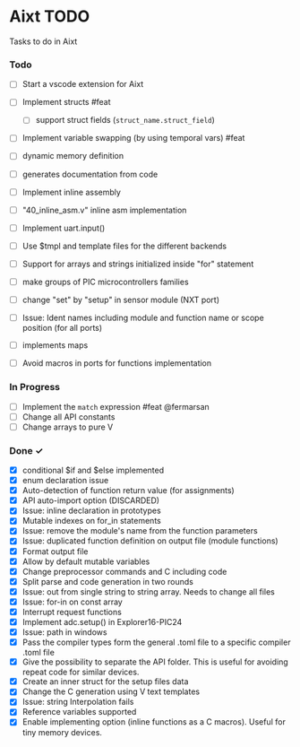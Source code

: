 # Aixt TODO

Tasks to do in Aixt 


### Todo

- [ ] Start a vscode extension for Aixt
- [ ] Implement structs #feat
    - [ ] support struct fields (`struct_name.struct_field`)
- [ ] Implement variable swapping (by using temporal vars) #feat
- [ ] dynamic memory definition
- [ ] generates documentation from code
- [ ] Implement inline assembly
- [ ] "40_inline_asm.v" inline asm implementation
- [ ] Implement uart.input()
- [ ] Use $tmpl and template files for the different backends 
- [ ] Support for arrays and strings initialized inside "for" statement
- [ ] make groups of PIC microcontrollers families 
- [ ] change "set" by "setup" in sensor module (NXT port)
- [ ] Issue: Ident names including module and function name or scope position (for all ports)
- [ ] implements maps
- [ ] Avoid macros in ports for functions implementation


### In Progress

- [ ] Implement the `match` expression #feat @fermarsan
- [ ] Change all API constants
- [ ] Change arrays to  pure V

### Done ✓

- [x] conditional $if and $else implemented
- [x] enum declaration issue
- [X] Auto-detection of function return value (for assignments)
- [x] API auto-import option (DISCARDED)
- [x] Issue: inline declaration in prototypes 
- [x] Mutable indexes on for_in statements
- [x] Issue: remove the module's name from the function parameters
- [x] Issue: duplicated function definition on output file (module functions)
- [x] Format output file
- [x] Allow by default mutable variables
- [x] Change preprocessor commands and C including code
- [x] Split parse and code generation in two rounds
- [x] Issue: out from single string to string array. Needs to change all files
- [x] Issue: for-in on const array
- [x] Interrupt request functions
- [x] Implement adc.setup() in Explorer16-PIC24
- [x] Issue: path in windows
- [x] Pass the compiler types form the general .toml file to a specific compiler .toml file
- [x] Give the possibility to separate the API folder. This is useful for avoiding repeat code for similar devices.
- [x] Create an inner struct for the setup files data
- [x] Change the C generation using V text templates
- [x] Issue: string Interpolation fails
- [x] Reference variables supported
- [x] Enable implementing option (inline functions as a C macros). Useful for tiny memory devices.